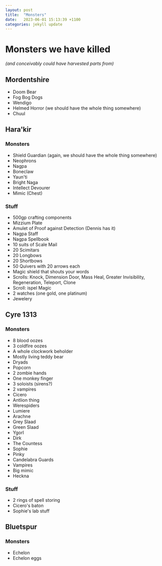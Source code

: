 ```yaml
---
layout: post
title:  "Monsters"
date:   2023-06-01 15:13:39 +1100
categories: jekyll update
---
```

# Monsters we have killed

_(and conceivably could have harvested parts from)_

## Mordentshire

* Doom Bear
* Fog Bog Dogs
* Wendigo
* Helmed Horror (we should have the whole thing somewhere)
* Chuul

## Hara'kir

### Monsters

* Shield Guardian (again, we should have the whole thing somewhere)
* Neophrons
* Nagpa
* Boneclaw
* Yaun'ti
* Bright Naga
* Intellect Devourer
* Mimic (Chest)

### Stuff
 
* 500gp crafting components
* Mizzium Plate
* Amulet of Proof against Detection (Dennis has it)
* Nagpa Staff
* Nagpa Spellbook
* 10 suits of Scale Mail
* 20 Scimitars
* 20 Longbows
* 20 Shortbows
* 50 Quivers with 20 arrows each
* Magic shield that shouts your words
* Scrolls: Knock, Dimension Door, Mass Heal, Greater Invisibility, Regeneration, Teleport, Clone
* Scroll: ispel Magic
* 2 watches (one gold, one platinum)
* Jewelery

## Cyre 1313

### Monsters

* 8 blood oozes
* 3 coldfire oozes
* A whole clockwork beholder
* Mostly living teddy bear
* Dryads
* Popcorn
* 2 zombie hands
* One monkey finger
* 3 soloists (sirens?)
* 2 vampires
* Cicero
* Antlion thing
* Werespiders
* Lumiere
* Arachne
* Grey Slaad
* Green Slaad
* Ygorl
* Dirk 
* The Countess
* Sophie
* Pinky
* Candelabra Guards
* Vampires
* Big mimic
* Heckna

### Stuff

* 2 rings of spell storing
* Cicero's baton
* Sophie's lab stuff

## Bluetspur

### Monsters

* Echelon
* Echelon eggs